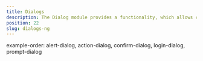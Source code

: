 ```yaml
---
title: Dialogs
description: The Dialog module provides a functionality, which allows creating dialogs in your app in a manner similar to the web browser. The component enables creating alerts, confirmations, prompts, logins and dialogs that require action.
position: 22
slug: dialogs-ng
---
```

example-order: alert-dialog, action-dialog, confirm-dialog, login-dialog, prompt-dialog